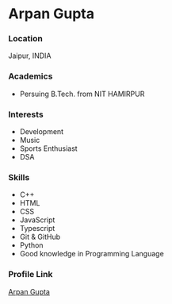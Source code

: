 # Arpan Gupta

### Location

Jaipur, INDIA

### Academics

- Persuing B.Tech. from NIT HAMIRPUR

### Interests

- Development
- Music
- Sports Enthusiast
- DSA

### Skills

- C++
- HTML
- CSS
- JavaScript
- Typescript
- Git & GitHub
- Python
- Good knowledge in Programming Language


### Profile Link

[Arpan Gupta](https://github.com/gupta-arpan)
